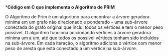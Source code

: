 ***Código em C que implementa o Algoritmo de PRIM**

O Algoritmo de Prim é um algoritmo para encontrar a árvore geradora mínima em um grafo não direcionado e ponderado – uma sub-árvore conectada do grafo original que inclui todos os vértices e tem o menor peso possível. O algoritmo funciona adicionando vértices à árvore geradora mínima um a um, até que todos os possível vértices tenham sido incluídos na sub-árvore. Em cada iteração, o algoritmo adiciona o vértice com menor peso de aresta que está conectado a um vértice na sub-árvore.
